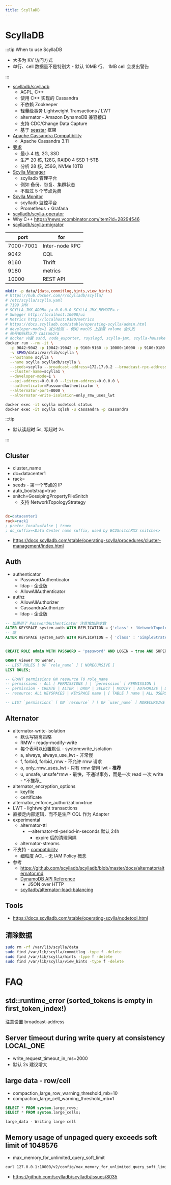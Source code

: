 ```yaml
---
title: ScyllaDB
---
```


# ScyllaDB

:::tip When to use ScyllaDB

- 大多为 KV 访问方式
- 单行、cell 数据量不是特别大 - 默认 10MB 行、 1MB cell 会发出警告

:::

- [scylladb/scylladb](https://github.com/scylladb/scylladb)
  - AGPL, C++
  - 使用 C++ 实现的 Cassandra
  - 不依赖 Zookeeper
  - 轻量级事务 Lightweight Transactions / LWT
  - alternator - Amazon DynamoDB 兼容接口
  - 支持 CDC/Change Data Capture
  - 基于 [seastar](https://github.com/scylladb/seastar) 框架
- [Apache Cassandra Compatibility](https://docs.scylladb.com/using-scylla/cassandra-compatibility/)
  - Apache Cassandra 3.11
- [要求](https://docs.scylladb.com/getting-started/system-requirements)
  - 最小 4 核, 2G, SSD
  - 生产 20 核, 128G, RAID0 4 SSD 1-5TB
  - 分析 28 核, 256G, NVMe 10TB
- [Scylla Manager](https://manager.docs.scylladb.com/stable/)
  - scylladb 管理平台
  - 例如 备份、恢复、集群状态
  - 不超过 5 个节点免费
- [Scylla Monitor](https://monitoring.docs.scylladb.com/stable/)
  - scylladb 监控平台
  - Prometheus + Grafana
- [scylladb/scylla-operator](https://github.com/scylladb/scylla-operator)
- Why C++ https://news.ycombinator.com/item?id=28294546
- [scylladb/scylla-migrator](https://github.com/scylladb/scylla-migrator)

| port      | for            |
| --------- | -------------- |
| 7000-7001 | Inter-node RPC |
| 9042      | CQL            |
| 9160      | Thrift         |
| 9180      | metrics        |
| 10000     | REST API       |

```bash
mkdir -p data/{data,commitlog,hints,view_hints}
# https://hub.docker.com/r/scylladb/scylla/
# /etc/scylla/scylla.yaml
# 7199 JMX
# SCYLLA_JMX_ADDR=-ja 0.0.0.0 SCYLLA_JMX_REMOTE=-r
# Swagger http://localhost:10000/ui
# Metrics http://localhost:9180/metrics
# https://docs.scylladb.com/stable/operating-scylla/admin.html
# developer-mode=1 减少检测 - 例如 macOS 上挂载 volume 会失败
# 账号密码默认为 cassandra
# docker 内置 sshd, node_exporter, rsyslogd, scylla-jmx, scylla-housekeeping, supervisord
docker run --rm -it \
  -p 9042:9042 -p 19042:19042 -p 9160:9160 -p 10000:10000 -p 9180:9180 -p 8000:8000 \
  -v $PWD/data:/var/lib/scylla \
  --hostname scylla \
  --name scylla scylladb/scylla \
  --seeds=scylla --broadcast-address=172.17.0.2 --broadcast-rpc-address=172.17.0.2 \
  --cluster-name=scylla1 \
  --developer-mode=1 \
  --api-address=0.0.0.0 --listen-address=0.0.0.0 \
  --authenticator=PasswordAuthenticator \
  --alternator-port=8000 \
  --alternator-write-isolation=only_rmw_uses_lwt

docker exec -it scylla nodetool status
docker exec -it scylla cqlsh -u cassandra -p cassandra
```

:::tip

- 默认读超时 5s, 写超时 2s

:::

## Cluster

- cluster_name
- dc=datacenter1
- rack=
- seeds - 第一个节点的 IP
- auto_bootstrap=true
- snitch=GossipingPropertyFileSnitch
  - 支持 NetworkTopologyStrategy

```sql

```

```ini title="cassandra-rackdc.properties"
dc=datacenter1
rack=rack1
; prefer_local=<false | true>
; dc_suffix=<Data Center name suffix, used by EC2SnitchXXX snitches>
```

- https://docs.scylladb.com/stable/operating-scylla/procedures/cluster-management/index.html

## Auth

- authenticator
  - PasswordAuthenticator
  - ldap - 企业版
  - AllowAllAuthenticator
- authz
  - AllowAllAuthorizer
  - CassandraAuthorizer
  - ldap - 企业版

```sql
-- 如果用了 PasswordAuthenticator 注意增加副本数
ALTER KEYSPACE system_auth WITH REPLICATION = {'class' : 'NetworkTopologyStrategy', 'dc1' : 1};
-- 或
ALTER KEYSPACE system_auth WITH REPLICATION = { 'class' : 'SimpleStrategy', 'replication_factor' : 3 };


CREATE ROLE admin WITH PASSWORD = 'password' AND LOGIN = true AND SUPERUSER = true;

GRANT viewer TO wener;
-- LIST ROLES [ OF `role_name` ] [ NORECURSIVE ]
LIST ROLES;

-- GRANT permissions ON resource TO role_name
-- permissions - ALL [ PERMISSIONS ] | `permission` [ PERMISSION ]
-- permission - CREATE | ALTER | DROP | SELECT | MODIFY | AUTHORIZE | DESCRIBE
-- resource: ALL KEYSPACES | KEYSPACE name | [ TABLE ] name | ALL USERS | USER name

-- LIST `permissions` [ ON `resource` ] [ OF `user_name` [ NORECURSIVE ] ]
```

## Alternator

- alternator-write-isolation
  - 默认写隔离策略
  - RMW - ready-modify-write
  - 每个表可以设置默认 - system:write_isolation
  - a, always, always_use_lwt - 非常慢
  - f, forbid, forbid_rmw - 不允许 rmw 请求
  - o, only_rmw_uses_lwt - 只有 rmw 使用 lwt - **推荐**
  - u, unsafe, unsafe*rmw - 最快，不通过事务，而是一次 read 一次 write - *不推荐\_
- alternator_encryption_options
  - keyfile
  - certificate
- alternator_enforce_authorization=true
- LWT - lightweight transactions
- 直接走内部逻辑，而不是生产 CQL 作为 Adapter
- experimental
  - alternator-ttl
    - --alternator-ttl-period-in-seconds 默认 24h
      - expire 后的清理间隔
  - alternator-streams
- 不支持 - [compatibility](https://github.com/scylladb/scylladb/blob/master/docs/alternator/compatibility.md)
  - 细粒度 ACL - 无 IAM Policy 概念
- 参考
  - https://github.com/scylladb/scylladb/blob/master/docs/alternator/alternator.md
  - [DynamoDB API Reference](https://docs.aws.amazon.com/amazondynamodb/latest/APIReference/)
    - JSON over HTTP
  - [scylladb/alternator-load-balancing](https://github.com/scylladb/alternator-load-balancing)

## Tools

- https://docs.scylladb.com/stable/operating-scylla/nodetool.html

## 清除数据

```bash
sudo rm -rf /var/lib/scylla/data
sudo find /var/lib/scylla/commitlog -type f -delete
sudo find /var/lib/scylla/hints -type f -delete
sudo find /var/lib/scylla/view_hints -type f -delete
```

# FAQ

## std::runtime_error (sorted_tokens is empty in first_token_index!)

注意设置 broadcast-address

## Server timeout during write query at consistency LOCAL_ONE

- write_request_timeout_in_ms=2000
- 默认 2s 建议增大

## large data - row/cell

- compaction_large_row_warning_threshold_mb=10
- compaction_large_cell_warning_threshold_mb=1

```sql
SELECT * FROM system.large_rows;
SELECT * FROM system.large_cells;
```

```
large_data - Writing large cell
```

## Memory usage of unpaged query exceeds soft limit of 1048576

- max_memory_for_unlimited_query_soft_limit

```bash
curl 127.0.0.1:10000/v2/config/max_memory_for_unlimited_query_soft_limit
```

- https://github.com/scylladb/scylladb/issues/8035
